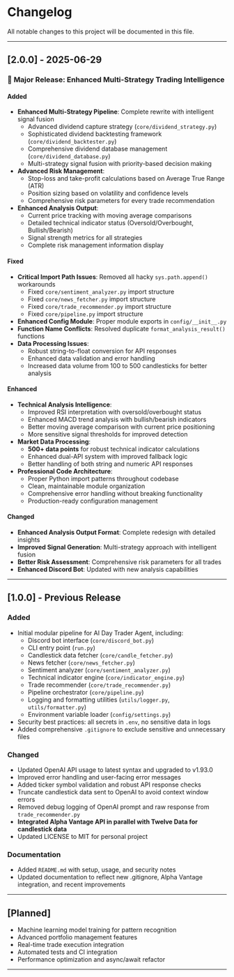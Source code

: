 # Changelog

All notable changes to this project will be documented in this file.

---

## [2.0.0] - 2025-06-29

### 🚀 **Major Release: Enhanced Multi-Strategy Trading Intelligence**

#### Added
- **Enhanced Multi-Strategy Pipeline**: Complete rewrite with intelligent signal fusion
  - Advanced dividend capture strategy (`core/dividend_strategy.py`)
  - Sophisticated dividend backtesting framework (`core/dividend_backtester.py`)
  - Comprehensive dividend database management (`core/dividend_database.py`)
  - Multi-strategy signal fusion with priority-based decision making
- **Advanced Risk Management**: 
  - Stop-loss and take-profit calculations based on Average True Range (ATR)
  - Position sizing based on volatility and confidence levels
  - Comprehensive risk parameters for every trade recommendation
- **Enhanced Analysis Output**:
  - Current price tracking with moving average comparisons
  - Detailed technical indicator status (Oversold/Overbought, Bullish/Bearish)
  - Signal strength metrics for all strategies
  - Complete risk management information display

#### Fixed
- **Critical Import Path Issues**: Removed all hacky `sys.path.append()` workarounds
  - Fixed `core/sentiment_analyzer.py` import structure
  - Fixed `core/news_fetcher.py` import structure  
  - Fixed `core/trade_recommender.py` import structure
  - Fixed `core/pipeline.py` import structure
- **Enhanced Config Module**: Proper module exports in `config/__init__.py`
- **Function Name Conflicts**: Resolved duplicate `format_analysis_result()` functions
- **Data Processing Issues**: 
  - Robust string-to-float conversion for API responses
  - Enhanced data validation and error handling
  - Increased data volume from 100 to 500 candlesticks for better analysis

#### Enhanced
- **Technical Analysis Intelligence**:
  - Improved RSI interpretation with oversold/overbought status
  - Enhanced MACD trend analysis with bullish/bearish indicators
  - Better moving average comparison with current price positioning
  - More sensitive signal thresholds for improved detection
- **Market Data Processing**:
  - **500+ data points** for robust technical indicator calculations
  - Enhanced dual-API system with improved fallback logic
  - Better handling of both string and numeric API responses
- **Professional Code Architecture**:
  - Proper Python import patterns throughout codebase
  - Clean, maintainable module organization
  - Comprehensive error handling without breaking functionality
  - Production-ready configuration management

#### Changed
- **Enhanced Analysis Output Format**: Complete redesign with detailed insights
- **Improved Signal Generation**: Multi-strategy approach with intelligent fusion
- **Better Risk Assessment**: Comprehensive risk parameters for all trades
- **Enhanced Discord Bot**: Updated with new analysis capabilities

---

## [1.0.0] - Previous Release

### Added
- Initial modular pipeline for AI Day Trader Agent, including:
  - Discord bot interface (`core/discord_bot.py`)
  - CLI entry point (`run.py`)
  - Candlestick data fetcher (`core/candle_fetcher.py`)
  - News fetcher (`core/news_fetcher.py`)
  - Sentiment analyzer (`core/sentiment_analyzer.py`)
  - Technical indicator engine (`core/indicator_engine.py`)
  - Trade recommender (`core/trade_recommender.py`)
  - Pipeline orchestrator (`core/pipeline.py`)
  - Logging and formatting utilities (`utils/logger.py`, `utils/formatter.py`)
  - Environment variable loader (`config/settings.py`)
- Security best practices: all secrets in `.env`, no sensitive data in logs
- Added comprehensive `.gitignore` to exclude sensitive and unnecessary files

### Changed
- Updated OpenAI API usage to latest syntax and upgraded to v1.93.0
- Improved error handling and user-facing error messages
- Added ticker symbol validation and robust API response checks
- Truncate candlestick data sent to OpenAI to avoid context window errors
- Removed debug logging of OpenAI prompt and raw response from `trade_recommender.py`
- **Integrated Alpha Vantage API in parallel with Twelve Data for candlestick data**
- Updated LICENSE to MIT for personal project

### Documentation
- Added `README.md` with setup, usage, and security notes
- Updated documentation to reflect new .gitignore, Alpha Vantage integration, and recent improvements

---

## [Planned]
- Machine learning model training for pattern recognition
- Advanced portfolio management features
- Real-time trade execution integration
- Automated tests and CI integration
- Performance optimization and async/await refactor

---
